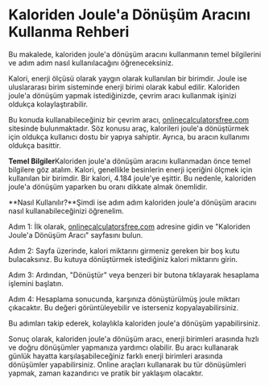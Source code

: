 Kaloriden Joule'a Dönüşüm Aracını Kullanma Rehberi
==================================================

Bu makalede, kaloriden joule'a dönüşüm aracını kullanmanın temel bilgilerini ve adım adım nasıl kullanılacağını öğreneceksiniz.

Kalori, enerji ölçüsü olarak yaygın olarak kullanılan bir birimdir. Joule ise uluslararası birim sisteminde enerji birimi olarak kabul edilir. Kaloriden joule'a dönüşüm yapmak istediğinizde, çevrim aracı kullanmak işinizi oldukça kolaylaştırabilir.

Bu konuda kullanabileceğiniz bir çevrim aracı, [onlinecalculatorsfree.com](http://onlinecalculatorsfree.com) sitesinde bulunmaktadır. Söz konusu araç, kalorileri joule'a dönüştürmek için oldukça kullanıcı dostu bir yapıya sahiptir. Ayrıca, bu aracın kullanımı oldukça basittir.

**Temel Bilgiler**Kaloriden joule'a dönüşüm aracını kullanmadan önce temel bilgilere göz atalım. Kalori, genellikle besinlerin enerji içeriğini ölçmek için kullanılan bir birimdir. Bir kalori, 4.184 joule'ye eşittir. Bu nedenle, kaloriden joule'a dönüşüm yaparken bu oranı dikkate almak önemlidir.

**Nasıl Kullanılır?**Şimdi ise adım adım kaloriden joule'a dönüşüm aracını nasıl kullanabileceğinizi öğrenelim.

Adım 1: İlk olarak, [onlinecalculatorsfree.com](http://onlinecalculatorsfree.com) adresine gidin ve "Kaloriden Joule'a Dönüşüm Aracı" sayfasını bulun.

Adım 2: Sayfa üzerinde, kalori miktarını girmeniz gereken bir boş kutu bulacaksınız. Bu kutuya dönüştürmek istediğiniz kalori miktarını girin.

Adım 3: Ardından, "Dönüştür" veya benzeri bir butona tıklayarak hesaplama işlemini başlatın.

Adım 4: Hesaplama sonucunda, karşınıza dönüştürülmüş joule miktarı çıkacaktır. Bu değeri görüntüleyebilir ve isterseniz kopyalayabilirsiniz.

Bu adımları takip ederek, kolaylıkla kaloriden joule'a dönüşüm yapabilirsiniz.

Sonuç olarak, kaloriden joule'a dönüşüm aracı, enerji birimleri arasında hızlı ve doğru dönüşümler yapmanıza yardımcı olabilir. Bu aracı kullanarak günlük hayatta karşılaşabileceğiniz farklı enerji birimleri arasında dönüşümler yapabilirsiniz. Online araçları kullanarak bu tür dönüşümleri yapmak, zaman kazandırıcı ve pratik bir yaklaşım olacaktır.